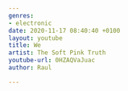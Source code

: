 ```yaml
---
genres:
- electronic
date: 2020-11-17 08:40:40 +0100
layout: youtube
title: We
artist: The Soft Pink Truth
youtube-url: 0HZAQVaJuac
author: Raul

---
```

